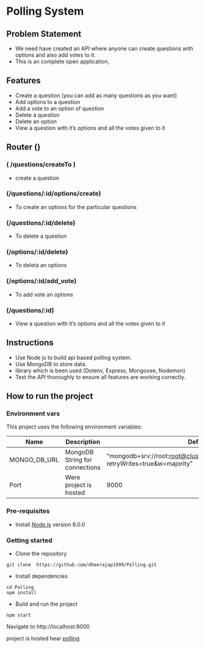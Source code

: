 
# Polling System

## Problem Statement

- We need have created an API where anyone can create questions with options and also add votes to it.
- This is an complete open application,

## Features
- Create a question (you can add as many questions as you want)
- Add options to a question
- Add a vote to an option of question
- Delete a question 
- Delete an option 
- View a question with it’s options and all the votes given to it

## Router ()

### ( /questions/createTo )

- create a question

### (/questions/:id/options/create)
 - To create an options for the particular questions 

### (/questions/:id/delete)

- To delete a question

### (/options/:id/delete)

- To deleta an options

### (/options/:id/add_vote)

- To add vote an options

### (/questions/:id)

- View a question with it’s options and all the votes given to it


## Instructions

- Use Node js to build api based polling system.
- Use MongoDB to store data.
- library which is been used (Dotenv, Express, Mongoose, Nodemon)
- Test the API thoroughly to ensure all features are working correctly.

## How to run the project

### Environment vars
This project uses the following environment variables:

| Name                          | Description                         | Default Value                                  |
| ----------------------------- | ------------------------------------| -----------------------------------------------|
|MONGO_DB_URL                   | MongoDB String for connections      | "mongodb+srv://root:root@cluster0.pbwxl9n.mongodb.net/PollingDB?retryWrites=true&w=majority"                                          |
|Port                           |Were project is hosted               |9000

### Pre-requisites
- Install [Node.js](https://nodejs.org/en/) version 8.0.0


### Getting started
- Clone the repository
```
git clone  https://github.com/dheerajap1999/Polling.git
```
- Install dependencies
```
cd Polling
npm install
```
- Build and run the project
```
npm start
```
Navigate to http://localhost:9000

project is hosted hear [polling](https://52.66.7.156:8000)
